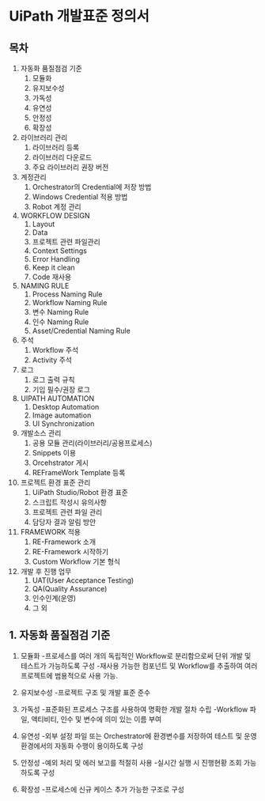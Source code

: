 # UiPath 개발표준 정의서

## 목차

1.	자동화 품질점검 기준
	1.	모듈화
	1.	유지보수성
	1.	가독성
	1.	유연성
	1.	안정성
	1.	확장성
1.	라이브러리 관리
	1.	라이브러리 등록
	1.	라이브러리 다운로드
	1.	주요 라이브러리 권장 버전
1.	계정관리
	1.	Orchestrator의 Credential에 저장 방법
	1.	Windows Credential 적용 방법
	1.	Robot 계정 관리
1.	WORKFLOW DESIGN
	1.	Layout
	1.	Data
	1.	프로젝트 관련 파일관리
	1.	Context Settings
	1.	Error Handling
	1.	Keep it clean
	1.	Code 재사용
1.	NAMING RULE
	1.	Process Naming Rule
	1.	Workflow Naming Rule
	1.	변수 Naming Rule
	1.	인수 Naming Rule
	1.	Asset/Credential Naming Rule
1.	주석
	1.	Workflow 주석
	1.	Activity 주석
1.	로그
	1.	로그 출력 규칙
	1.	기입 필수/권장 로그
1.	UIPATH AUTOMATION
	1.	Desktop Automation
	1.	Image automation
	1.	UI Synchronization
1.	개발소스 관리
	1.	공용 모듈 관리(라이브러리/공용프로세스)
	1.	Snippets 이용
	1.	Orcehstrator 게시
	1.	REFrameWork Template 등록
1.	프로젝트 환경 표준 관리
	1.	UiPath Studio/Robot 환경 표준
	1.	스크립트 작성시 유의사항
	1.	프로젝트 관련 파일 관리
	1.	담당자 결과 알림 방안
1.	FRAMEWORK 적용
	1.	RE-Framework 소개
	1.	RE-Framework 시작하기
	1.	Custom Workflow 기본 형식
1.	개발 후 진행 업무
	1.	UAT(User Acceptance Testing)
	1.	QA(Quality Assurance)
	1.	인수인계(운영)
	1.	그 외


## 1.	자동화 품질점검 기준
1.	모듈화
	-프로세스를 여러 개의 독립적인 Workflow로 분리함으로써 단위 개발 및 테스트가 가능하도록 구성
	-재사용 가능한 컴포넌트 및 Workflow를 추출하여 여러 프로젝트에 범용적으로 사용 가능.

1.	유지보수성
	-프로젝트 구조 및 개발 표준 준수

1.	가독성
	-표준화된 프로세스 구조를 사용하여 명확한 개발 절차 수립
	-Workflow 파일, 액티비티, 인수 및 변수에 의미 있는 이름 부여

1.	유연성
	-외부 설정 파일 또는 Orchestrator에 환경변수를 저장하여 테스트 및 운영 환경에서의 자동화 수행이 용이하도록 구성

1.	안정성
	-예외 처리 및 에러 보고를 적절히 사용
	-실시간 실행 시 진행현황 조회 가능하도록 구성

1.	확장성
	-프로세스에 신규 케이스 추가 가능한 구조로 구성
